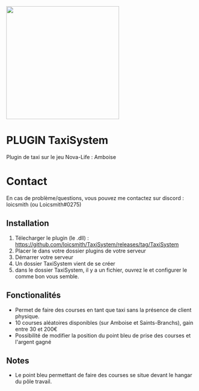<img src="https://media.discordapp.net/attachments/1174014039333031936/1186037624931106898/TaxiSystem.jpg" width="300"/>

# PLUGIN TaxiSystem

Plugin de taxi sur le jeu Nova-Life : Amboise

# Contact

En cas de problème/questions, vous pouvez me contactez sur discord : loicsmith (ou Loicsmith#0275)


## Installation
1. Télecharger le plugin (le .dll) : https://github.com/loicsmith/TaxiSystem/releases/tag/TaxiSystem
2. Placer le dans votre dossier plugins de votre serveur
3. Démarrer votre serveur
4. Un dossier TaxiSystem vient de se créer
5. dans le dossier TaxiSystem, il y a un fichier, ouvrez le et configurer le comme bon vous semble.

## Fonctionalités

- Permet de faire des courses en tant que taxi sans la présence de client physique.
- 10 courses aléatoires disponibles (sur Amboise et Saints-Branchs), gain entre 30 et 200€
- Possibilité de modifier la position du point bleu de prise des courses et l'argent gagné
  
## Notes

- Le point bleu permettant de faire des courses se situe devant le hangar du pôle travail.
